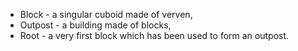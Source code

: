 <ul>
  <li>Block - a singular cuboid made of verven,</li>
  <li>Outpost - a building made of blocks,</li>
  <li>Root - a very first block which has been used to form an outpost.</li>
</ul>
